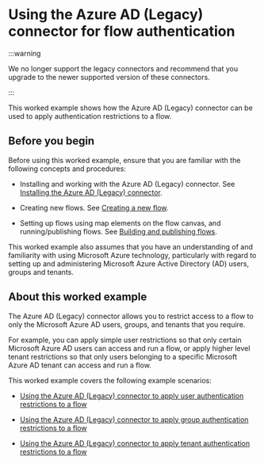 # Using the Azure AD (Legacy) connector for flow authentication


<head>
  <meta name="guidename" content="Flow"/>
  <meta name="context" content="GUID-a09f0b92-1f51-4bc4-90ae-259db1ce4bbf"/>
</head>

:::warning

We no longer support the legacy connectors and recommend that you upgrade to the newer supported version of these connectors.

:::

This worked example shows how the Azure AD (Legacy) connector can be used to apply authentication restrictions to a flow.


## Before you begin

Before using this worked example, ensure that you are familiar with the following concepts and procedures:

-   Installing and working with the Azure AD (Legacy) connector. See [Installing the Azure AD (Legacy) connector](flo-Azure_AD_Service_Installation_19e99baf-ca51-461f-81c9-9bef2de0e46a.md).

-   Creating new flows. See [Creating a new flow](c-flo-Flows_Creating_a_new_flow_6745110f-738e-4a54-bf5e-c565e4c412a9.md).

-   Setting up flows using map elements on the flow canvas, and running/publishing flows. See [ Building and publishing flows](c-flo-Building_and_Publishing_Flows_3dba9a15-316f-4134-9093-d4811ea7d14f.md).


This worked example also assumes that you have an understanding of and familiarity with using Microsoft Azure technology, particularly with regard to setting up and administering Microsoft Azure Active Directory (AD) users, groups and tenants.



## About this worked example

The Azure AD (Legacy) connector allows you to restrict access to a flow to only the Microsoft Azure AD users, groups, and tenants that you require.

For example, you can apply simple user restrictions so that only certain Microsoft Azure AD users can access and run a flow, or apply higher level tenant restrictions so that only users belonging to a specific Microsoft Azure AD tenant can access and run a flow.

This worked example covers the following example scenarios:

-   [Using the Azure AD (Legacy) connector to apply user authentication restrictions to a flow](flo-Azure_AD_Users_90e9122c-5985-48c7-ac83-11e00ac9c21b.md)

-   [Using the Azure AD (Legacy) connector to apply group authentication restrictions to a flow](flo-Azure_AD_Groups_6a941c3e-8370-46df-ad8c-f62a18d4af7e.md)

-   [Using the Azure AD (Legacy) connector to apply tenant authentication restrictions to a flow](flo-Azure_AD_Tenants_e9d1d535-babf-4434-811d-ff1da9f18112.md)